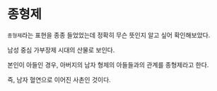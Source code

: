 # 종형제

`종형제`라는 표현을 종종 들었었는데 정확히 무슨 뜻인지 알고 싶어 확인해보았다.

남성 중심 가부장제 시대의 산물로 보인다. 

본인이 아들인 경우, 아버지의 남자 형제의 아들들과의 관계를 종형제라고 한다.

즉, 남자 혈연으로 이어진 사촌인 것이다. 
